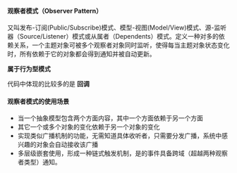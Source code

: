 #### 观察者模式（Observer Pattern）

又叫发布-订阅(Public/Subscribe)模式、模型-视图(Model/View)模式、源-监听器（Source/Listener）模式或从属者（Dependents）模式。定义一种对多的依赖关系，一个主题对象可被多个观察者对象同时监听，使得每当主题对象状态变化时，所有依赖于它的对象都会得到通知并被自动更新。

**属于行为型模式**

代码中体现的比较多的是 **回调**

#### 观察者模式的使用场景

* 当一个抽象模型包含两个方面内容，其中一个方面依赖于另一个方面
* 其它一个或多个对象的变化依赖于另一个对象的变化
* 实现类似广播机制的功能，无需知道具体收听者，只需要分发广播，系统中感兴趣的对象会自动接收该广播
* 多层级嵌套使用，形成一种链式触发机制，是的事件具备跨域（超越两种观察者类型）通知。